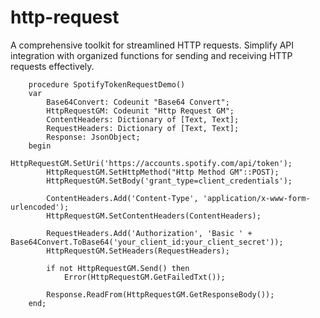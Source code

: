 # http-request
A comprehensive toolkit for streamlined HTTP requests. Simplify API integration with organized functions for sending and receiving HTTP requests effectively.
```
    procedure SpotifyTokenRequestDemo()
    var
        Base64Convert: Codeunit "Base64 Convert";
        HttpRequestGM: Codeunit "Http Request GM";
        ContentHeaders: Dictionary of [Text, Text];
        RequestHeaders: Dictionary of [Text, Text];
        Response: JsonObject;
    begin
        HttpRequestGM.SetUri('https://accounts.spotify.com/api/token');
        HttpRequestGM.SetHttpMethod("Http Method GM"::POST);
        HttpRequestGM.SetBody('grant_type=client_credentials');

        ContentHeaders.Add('Content-Type', 'application/x-www-form-urlencoded');
        HttpRequestGM.SetContentHeaders(ContentHeaders);

        RequestHeaders.Add('Authorization', 'Basic ' + Base64Convert.ToBase64('your_client_id:your_client_secret'));
        HttpRequestGM.SetHeaders(RequestHeaders);

        if not HttpRequestGM.Send() then
            Error(HttpRequestGM.GetFailedTxt());

        Response.ReadFrom(HttpRequestGM.GetResponseBody());
    end;
```
